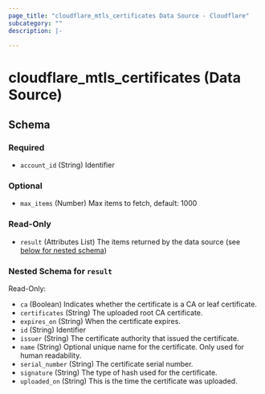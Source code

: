 ```yaml
---
page_title: "cloudflare_mtls_certificates Data Source - Cloudflare"
subcategory: ""
description: |-
  
---
```


# cloudflare_mtls_certificates (Data Source)




<!-- schema generated by tfplugindocs -->
## Schema

### Required

- `account_id` (String) Identifier

### Optional

- `max_items` (Number) Max items to fetch, default: 1000

### Read-Only

- `result` (Attributes List) The items returned by the data source (see [below for nested schema](#nestedatt--result))

<a id="nestedatt--result"></a>
### Nested Schema for `result`

Read-Only:

- `ca` (Boolean) Indicates whether the certificate is a CA or leaf certificate.
- `certificates` (String) The uploaded root CA certificate.
- `expires_on` (String) When the certificate expires.
- `id` (String) Identifier
- `issuer` (String) The certificate authority that issued the certificate.
- `name` (String) Optional unique name for the certificate. Only used for human readability.
- `serial_number` (String) The certificate serial number.
- `signature` (String) The type of hash used for the certificate.
- `uploaded_on` (String) This is the time the certificate was uploaded.


